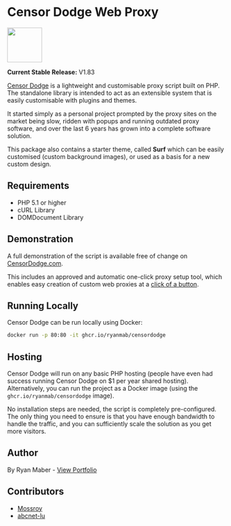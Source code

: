 # Censor Dodge Web Proxy

<img src="https://www.censordodge.com/wp-content/uploads/2017/11/logo.svg" width="80px" />

**Current Stable Release:** V1.83

[Censor Dodge](https://censordodge.com/) is a lightweight and customisable proxy script built on PHP. The standalone library is intended to act as an extensible system that is easily customisable with plugins and themes.

It started simply as a personal project prompted by the proxy sites on the market being slow, ridden with popups and running outdated proxy software, and over the last 6 years has grown into a complete software solution.

This package also contains a starter theme, called **Surf** which can be easily customised (custom background images), or used as a basis for a new custom design.

## Requirements

- PHP 5.1 or higher
- cURL Library
- DOMDocument Library

## Demonstration

A full demonstration of the script is available free of change on [CensorDodge.com](https://censordodge.com/).

This includes an approved and automatic one-click proxy setup tool, which enables easy creation of custom web proxies at a [click of a button](https://censordodge.com/#setup).

## Running Locally

Censor Dodge can be run locally using Docker:

  ```sh
  docker run -p 80:80 -it ghcr.io/ryanmab/censordodge
  ```

## Hosting

Censor Dodge will run on any basic PHP hosting (people have even had success running Censor Dodge on $1 per year shared hosting). Alternatively, you can run the project as a Docker image (using the `ghcr.io/ryanmab/censordodge` image).

No installation steps are needed, the script is completely pre-configured. The only thing you need to ensure is that you have enough bandwidth to handle the traffic, and you can sufficiently scale the solution as you get more visitors.

## Author

By Ryan Maber - [View Portfolio](https://ryanmaber.com/)

## Contributors

- [Mossroy](https://github.com/mossroy)
- [abcnet-lu](https://github.com/abcnet-lu)
